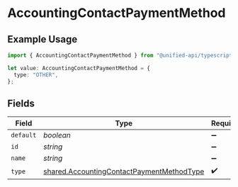 # AccountingContactPaymentMethod

## Example Usage

```typescript
import { AccountingContactPaymentMethod } from "@unified-api/typescript-sdk/sdk/models/shared";

let value: AccountingContactPaymentMethod = {
  type: "OTHER",
};
```

## Fields

| Field                                                                                                         | Type                                                                                                          | Required                                                                                                      | Description                                                                                                   |
| ------------------------------------------------------------------------------------------------------------- | ------------------------------------------------------------------------------------------------------------- | ------------------------------------------------------------------------------------------------------------- | ------------------------------------------------------------------------------------------------------------- |
| `default`                                                                                                     | *boolean*                                                                                                     | :heavy_minus_sign:                                                                                            | N/A                                                                                                           |
| `id`                                                                                                          | *string*                                                                                                      | :heavy_minus_sign:                                                                                            | N/A                                                                                                           |
| `name`                                                                                                        | *string*                                                                                                      | :heavy_minus_sign:                                                                                            | N/A                                                                                                           |
| `type`                                                                                                        | [shared.AccountingContactPaymentMethodType](../../../sdk/models/shared/accountingcontactpaymentmethodtype.md) | :heavy_check_mark:                                                                                            | N/A                                                                                                           |